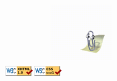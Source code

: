 <!DOCTYPE html PUBLIC "-//W3C//DTD XHTML 1.0 Strict//EN" "http://www.w3.org/TR/xhtml1/DTD/xhtml1-strict.dtd">
<html xmlns="http://www.w3.org/1999/xhtml" lang="en">
  <!-- Header -->
  <head>
    <meta http-equiv="Content-Type" content="text/html; charset=utf-8"/>
    <!-- <title>About me</title> -->
  </head>
  <!-- Body -->
  <body>
    <!-- Clippy -->
    <!-- Kudos to https://github.com/pi0/clippyjs -->
    <p align="right">
      <a href="https://www.youtube.com/watch?v=dQw4w9WgXcQ">
        <img height="180" style="align: right" alt="Helpful Clippy" src="images/clippy.gif"/>
      </a>
    </p>
    <!-- Footer -->
    <!-- Kudos to https://www.w3.org/2000/09/vsimg/transparency-test.html -->
    <p align="center">
      <img alt="Valid XHTML 1.1" style="align: center" src="images/valid-xhtml10.gif"/>
      <img alt="Valid CSS 1" style="align: center" src="images/valid-css1.gif"/>
    </p>
  </body>
</html>
